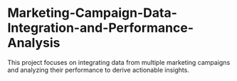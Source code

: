 # Marketing-Campaign-Data-Integration-and-Performance-Analysis
This project focuses on integrating data from multiple marketing campaigns and analyzing their performance to derive actionable insights.
